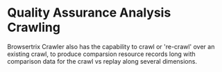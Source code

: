 # Quality Assurance Analysis Crawling

Browsertrix Crawler also has the capability to crawl or 're-crawl' over an existing crawl, to produce comparsion
resource records long with comparison data for the crawl vs replay along several dimensions.
